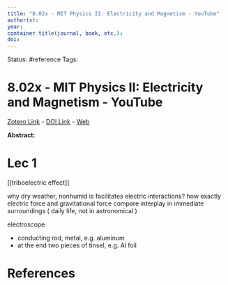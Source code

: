 ```yaml
---
title: "8.02x - MIT Physics II: Electricity and Magnetism - YouTube"
author(s): 
year: 
container title(journal, book, etc.): 
doi: 
---
```

Status: #reference
Tags:
# 8.02x - MIT Physics II: Electricity and Magnetism - YouTube
[Zotero Link](zotero://select/items/@_02xMITPhysicsIIElectricityMagnetismYouTube) - [DOI Link](https://doi.org/) - [Web](https://www.youtube.com/playlist?list=PLyQSN7X0ro2314mKyUiOILaOC2hk6Pc3j)

**Abstract:** 


# Lec 1
[[triboelectric effect]]

why dry weather, nonhumid is facilitates electric interactions? 
how exactly electric force and gravitational force compare interplay in immediate surroundings ( daily life, not in astronomical )

electroscope 
- conducting rod, metal, e.g. aluminum
- at the end two pieces of tinsel, e.g. Al foil 


# References
